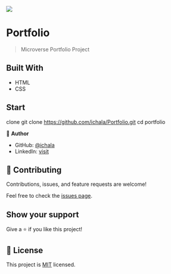 ![](https://img.shields.io/badge/Microverse-blueviolet)

# Portfolio

> Microverse Portfolio Project

## Built With

- HTML
- CSS
## Start
clone git clone https://github.com/ichala/Portfolio.git
cd portfolio

👤 **Author**

- GitHub: [@ichala](https://github.com/ichala/)
- LinkedIn: [visit](https://www.linkedin.com/in/alijendoubi/)


## 🤝 Contributing

Contributions, issues, and feature requests are welcome!

Feel free to check the [issues page](../../issues/).

## Show your support

Give a ⭐️ if you like this project!

## 📝 License

This project is [MIT](./MIT.md) licensed.